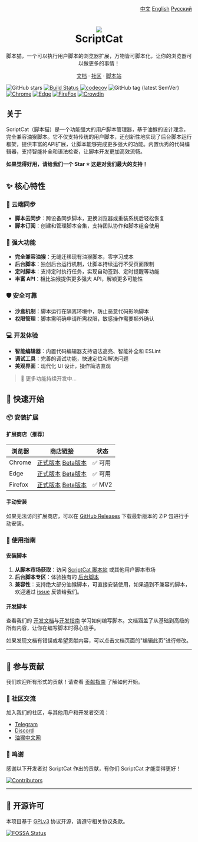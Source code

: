<p align="right">
<a href="./README.md">中文</a>  <a href="./README_EN.md">English</a> <a href="./README_RU.md">Русский</a>
</p>

<h1 align="center">
<img src="./src/assets/logo.png"/><br/>
ScriptCat
</h1>

<p align="center">脚本猫，一个可以执行用户脚本的浏览器扩展，万物皆可脚本化，让你的浏览器可以做更多的事情！</p>

<p align="center">
<a href="https://docs.scriptcat.org/">文档</a> ·
<a href="https://bbs.tampermonkey.net.cn/">社区</a> ·
<a href="https://scriptcat.org/search">脚本站</a>
</p>

![GitHub stars](https://img.shields.io/github/stars/scriptscat/scriptcat.svg)
[![Build Status](https://github.com/scriptscat/scriptcat/actions/workflows/build.yaml/badge.svg?branch=main)](https://github.com/scriptscat/scriptcat)
[![codecov](https://codecov.io/gh/scriptscat/scriptcat/branch/main/graph/badge.svg?token=G1A6ZGDQTY)](https://codecov.io/gh/scriptscat/scriptcat)
![GitHub tag (latest SemVer)](https://img.shields.io/github/tag/scriptscat/scriptcat.svg?label=version)
[![Chrome](https://img.shields.io/badge/chrome-success-brightgreen?logo=google%20chrome)](https://chrome.google.com/webstore/detail/scriptcat/ndcooeababalnlpkfedmmbbbgkljhpjf)
[![Edge](https://img.shields.io/badge/edge-success-brightgreen?logo=microsoft%20edge)](https://microsoftedge.microsoft.com/addons/detail/scriptcat/liilgpjgabokdklappibcjfablkpcekh)
[![FireFox](https://img.shields.io/badge/firefox-success-brightgreen?logo=firefox)](https://addons.mozilla.org/zh-CN/firefox/addon/scriptcat/)
[![Crowdin](https://badges.crowdin.net/scriptcat/localized.svg)](https://crowdin.com/project/scriptcat)

## 关于

ScriptCat（脚本猫）是一个功能强大的用户脚本管理器，基于油猴的设计理念，完全兼容油猴脚本。它不仅支持传统的用户脚本，还创新性地实现了后台脚本运行框架，提供丰富的API扩展，让脚本能够完成更多强大的功能。内置优秀的代码编辑器，支持智能补全和语法检查，让脚本开发更加高效流畅。

**如果觉得好用，请给我们一个 Star ⭐ 这是对我们最大的支持！**

## ✨ 核心特性

### 🔄 云端同步

- **脚本云同步**：跨设备同步脚本，更换浏览器或重装系统后轻松恢复
- **脚本订阅**：创建和管理脚本合集，支持团队协作和脚本组合使用

### 🔧 强大功能

- **完全兼容油猴**：无缝迁移现有油猴脚本，零学习成本
- **后台脚本**：独创后台运行机制，让脚本持续运行不受页面限制
- **定时脚本**：支持定时执行任务，实现自动签到、定时提醒等功能
- **丰富 API**：相比油猴提供更多强大 API，解锁更多可能性

### 🛡️ 安全可靠

- **沙盒机制**：脚本运行在隔离环境中，防止恶意代码影响脚本
- **权限管理**：脚本需明确申请所需权限，敏感操作需要额外确认

### 💻 开发体验

- **智能编辑器**：内置代码编辑器支持语法高亮、智能补全和 ESLint
- **调试工具**：完善的调试功能，快速定位和解决问题
- **美观界面**：现代化 UI 设计，操作简洁直观

> 🚀 更多功能持续开发中...

## 🚀 快速开始

### 📦 安装扩展

#### 扩展商店（推荐）

| 浏览器  | 商店链接                                                                                                                                                                                                                                    | 状态    |
| ------- | ------------------------------------------------------------------------------------------------------------------------------------------------------------------------------------------------------------------------------------------- | ------- |
| Chrome  | [正式版本](https://chrome.google.com/webstore/detail/scriptcat/ndcooeababalnlpkfedmmbbbgkljhpjf) [Beta版本](https://chromewebstore.google.com/detail/scriptcat-beta/jaehimmlecjmebpekkipmpmbpfhdacom) | ✅ 可用 |
| Edge    | [正式版本](https://microsoftedge.microsoft.com/addons/detail/scriptcat/liilgpjgabokdklappibcjfablkpcekh) [Beta版本](https://microsoftedge.microsoft.com/addons/detail/scriptcat-beta/nimmbghgpcjmeniofmpdfkofcedcjpfi)                      | ✅ 可用 |
| Firefox | [正式版本](https://addons.mozilla.org/zh-CN/firefox/addon/scriptcat/) [Beta版本](https://addons.mozilla.org/zh-CN/firefox/addon/scriptcat-pre/)                                                                                             | ✅ MV2  |

#### 手动安装

如果无法访问扩展商店，可以在 [GitHub Releases](https://github.com/scriptscat/scriptcat/releases)
下载最新版本的 ZIP 包进行手动安装。

### 📝 使用指南

#### 安装脚本

1. **从脚本市场获取**：访问 [ScriptCat 脚本站](https://scriptcat.org/search) 或其他用户脚本市场
2. **后台脚本专区**：体验独有的 [后台脚本](https://scriptcat.org/zh-CN/search?script_type=3)
3. **兼容性**：支持绝大部分油猴脚本，可直接安装使用，如果遇到不兼容的脚本，欢迎通过
   [issue](https://github.com/scriptscat/scriptcat/issues) 反馈给我们。

#### 开发脚本

查看我们的 [开发文档](https://docs.scriptcat.org/docs/dev/)与[开发指南](https://learn.scriptcat.org/)
学习如何编写脚本。文档涵盖了从基础到高级的所有内容，让你在编写脚本时得心应手。

如果发现文档有错误或希望贡献内容，可以点击文档页面的"编辑此页"进行修改。

---

## 🤝 参与贡献

我们欢迎所有形式的贡献！请查看 [贡献指南](./CONTRIBUTING.md) 了解如何开始。

### 💬 社区交流

加入我们的社区，与其他用户和开发者交流：

- [Telegram](https://t.me/scriptscat)
- [Discord](https://discord.gg/JF76nHCCM7)
- [油猴中文网](https://bbs.tampermonkey.net.cn/)

### 🙏 鸣谢

感谢以下开发者对 ScriptCat 作出的贡献，有你们 ScriptCat 才能变得更好！

[![Contributors](https://contrib.rocks/image?repo=scriptscat/scriptcat&max=1000)](https://github.com/scriptscat/scriptcat/graphs/contributors)

---

## 📄 开源许可

本项目基于 [GPLv3](./LICENSE) 协议开源，请遵守相关协议条款。

[![FOSSA Status](https://app.fossa.com/api/projects/git%2Bgithub.com%2Fscriptscat%2Fscriptcat.svg?type=large)](https://app.fossa.com/projects/git%2Bgithub.com%2Fscriptscat%2Fscriptcat?ref=badge_large)
